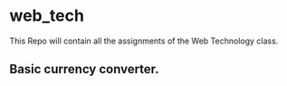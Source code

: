 # web_tech
This Repo will contain all the assignments of the Web Technology class. 


## Basic currency converter.
